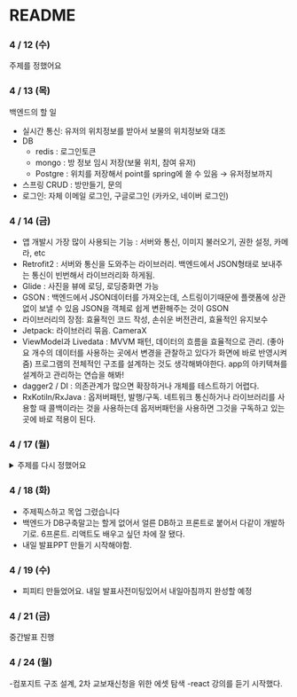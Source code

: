 # README
### 4 / 12 (수)
주제를 정했어요

### 4 / 13 (목)
백엔드의 할 일
- 실시간 통신: 유저의 위치정보를 받아서 보물의 위치정보와 대조
- DB
    - redis : 로그인토큰
    - mongo : 방 정보 임시 저장(보물 위치, 참여 유저)
    - Postgre : 위치를 저장해서 point를 spring에 쓸 수 있음 → 유저정보까지
- 스프링 CRUD : 방만들기, 문의
- 로그인: 자체 이메일 로그인, 구글로그인 (카카오, 네이버 로그인)

### 4 / 14 (금)
- 앱 개발시 가장 많이 사용되는 기능 : 서버와 통신, 이미지 불러오기, 권한 설정, 카메라, etc
- Retrofit2 : 서버와 통신을 도와주는 라이브러리. 백엔드에서 JSON형태로 보내주는 통신이 빈번해서 라이브러리화 하게됨. 
- Glide : 사진을 뷰에 로딩, 로딩중화면 가능
- GSON : 백엔드에서 JSON데이터를 가져오는데, 스트링이기때문에 플랫폼에 상관없이 보낼 수 있음 JSON을 객체로 쉽게 변환해주는 것이 GSON
- 라이브러리의 장점: 효율적인 코드 작성, 손쉬운 버전관리, 효율적인 유지보수
- Jetpack: 라이브러리 묶음. CameraX 
- ViewModel과 Livedata :  MVVM 패턴, 데이터의 흐름을 효율적으로 관리. (좋아요 개수의 데이터를 사용하는 곳에서 변경을 관찰하고 있다가 화면에 바로 반영시켜줌) 프로그램의 전체적인 구조를 설계하는 것도 생각해봐야한다. app의 아키텍쳐를 설계하고 관리하는 연습을 해봐!
- dagger2 / DI : 의존관계가 많으면 확장하거나 개체를 테스트하기 어렵다.
- RxKotiln/RxJava : 옵저버패턴, 발행/구독. 네트워크 통신하거나 라이브러리를 사용할 때 콜백이라는 것을 사용하는데 옵저버패턴을 사용하면 그것을 구독하고 있는 곳에 바로 적용이 된다. 

### 4 / 17 (월)
<details>
<summary>주제를 다시 정했어요</summary>
<div markdown="1">

어린이 한글교육 어플(이름!!!!) 

게이미피케이션 요소를 넣어 한글 문법과 맞춤법의 이해를 돕고 흥미를 가지고 놀이로 학습할 수 있도록 한다.

어플리케이션 등록을 5세 이상 

타겟 7~9살

# 뛰어쓰기(짬프 짬프-!)

한글 문장에서 띄어쓰기가 필요할 때 뛰는 행동을 하도록 접목시켜 띄어쓰기 학습을 도와주는 교육용 게임

- 한글 문장을 읽어주고 띄어쓰기가 적용되어야 할 부분에서 뛰는 행동을 하면 점수가 올라간다.
    - 시각적으로 뛰어야 함을 알려줘야 한다.
    - 음성으로 띄어쓰기를 할 때에 효과음을 준다.
    - 난이도 선택이 가능하다.
- 양육자가 문장을 추가할 수 있도록 한다→ 양육자가 작성한 문장을 맞춤법에 맞도록 등록해준다.
- 자주 틀린 문장과 유사한 문장들로 게임을 진행할 수 있도록 제공한다.

## 자이로센서로 OX맞추기

- 맞춤법이 맞는 단어와 틀린 단어를 내고 핸드폰을 기울여 정답으로 캐릭터를 이동시킨다.
- 양육자가 단어를 추가할 수 있도록 한다.

초성 게임 → 음성인식으로 

끝말잇기 → 음성인식

</div>
</details>

### 4 / 18 (화)
- 주제픽스하고 목업 그렸습니다
- 백엔드가 DB구축말고는 할게 없어서 얼른 DB하고 프론트로 붙어서 다같이 개발하기로. 6프론트. 리액트도 배우고 싶던 차에 잘 됐다.
- 내일 발표PPT 만들기 시작해야함.

### 4 / 19 (수)
- 피피티 만들었어요. 내일 발표사전미팅있어서 내일아침까지 완성할 예정

### 4 / 21 (금)
중간발표 진행

### 4 / 24 (월)
-컴포지트 구조 설계, 2차 교보재신청을 위한 에셋 탐색
-react 강의를 듣기 시작했다.
